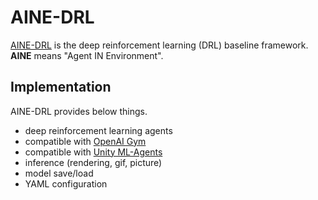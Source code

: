 # AINE-DRL

[AINE-DRL](https://github.com/DevSlem/AINE-DRL) is the deep reinforcement learning (DRL) baseline framework. **AINE** means "Agent IN Environment".

## Implementation

AINE-DRL provides below things.

* deep reinforcement learning agents
* compatible with [OpenAI Gym](https://github.com/openai/gym)
* compatible with [Unity ML-Agents](https://github.com/Unity-Technologies/ml-agents)
* inference (rendering, gif, picture)
* model save/load
* YAML configuration

